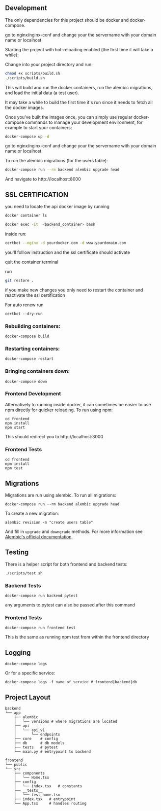 
## Development

The only dependencies for this project should be docker and docker-compose.


go to nginx/nginx-conf and change your the servername with your domain name or localhost

Starting the project with hot-reloading enabled
(the first time it will take a while):

Change into your project directory and run:


```bash
chmod +x scripts/build.sh
./scripts/build.sh
```
This will build and run the docker containers, run the alembic migrations, and load the initial data (a test user).

It may take a while to build the first time it's run since it needs to fetch all the docker images.

Once you've built the images once, you can simply use regular docker-compose commands to manage your development environment, for example to start your containers:

```bash
docker-compose up -d

```
go to nginx/nginx-conf and change your the servername with your domain name or localhost




To run the alembic migrations (for the users table):

```bash
docker-compose run --rm backend alembic upgrade head
```

And navigate to http://localhost:8000

## SSL CERTIFICATION

you need to locate the api docker image by running
```bash
docker container ls

```
```bash
docker exec -it  <backend_container> bash
```
inside run:
```bash 
certbot --nginx -d yourdocker.com -d www.yourdomain.com
```
you'll folllow instruction and the ssl certificate 
should activate

quit the container terminal

run 
```bash 
git restore .
```
if you make new changes you only need to restart the container and reactivate the ssl certification

For auto renew run 
```
certbot --dry-run
```


### Rebuilding containers:

```
docker-compose build
```

### Restarting containers:

```
docker-compose restart
```

### Bringing containers down:

```
docker-compose down
```

### Frontend Development

Alternatively to running inside docker, it can sometimes be easier
to use npm directly for quicker reloading. To run using npm:

```
cd frontend
npm install
npm start
```

This should redirect you to http://localhost:3000

### Frontend Tests

```
cd frontend
npm install
npm test
```

## Migrations

Migrations are run using alembic. To run all migrations:

```
docker-compose run --rm backend alembic upgrade head
```

To create a new migration:

```
alembic revision -m "create users table"
```

And fill in `upgrade` and `downgrade` methods. For more information see
[Alembic's official documentation](https://alembic.sqlalchemy.org/en/latest/tutorial.html#create-a-migration-script).

## Testing

There is a helper script for both frontend and backend tests:

```
./scripts/test.sh
```

### Backend Tests

```
docker-compose run backend pytest
```

any arguments to pytest can also be passed after this command

### Frontend Tests

```
docker-compose run frontend test
```

This is the same as running npm test from within the frontend directory

## Logging

```
docker-compose logs
```

Or for a specific service:

```
docker-compose logs -f name_of_service # frontend|backend|db
```

## Project Layout

```
backend
└── app
    ├── alembic
    │   └── versions # where migrations are located
    ├── api
    │   └── api_v1
    │       └── endpoints
    ├── core    # config
    ├── db      # db models
    ├── tests   # pytest
    └── main.py # entrypoint to backend

frontend
└── public
└── src
    ├── components
    │   └── Home.tsx
    ├── config
    │   └── index.tsx   # constants
    ├── __tests__
    │   └── test_home.tsx
    ├── index.tsx   # entrypoint
    └── App.tsx     # handles routing
```
